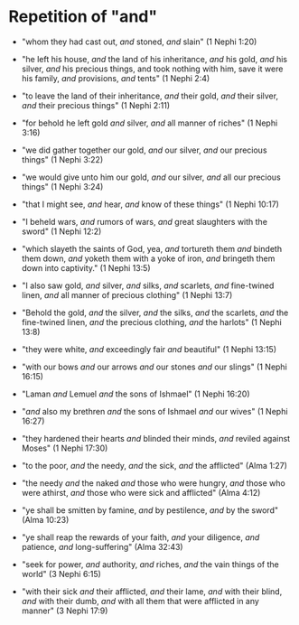 # Repetition of "and"

*   "whom they had cast out, *and* stoned, *and* slain" (1 Nephi 1:20)
*   "he left his house, *and* the land of his inheritance, *and* his gold,
    *and* his silver, *and* his precious things, and took nothing with him,
    save it were his family, *and* provisions, *and* tents" (1 Nephi 2:4)
*   "to leave the land of their inheritance, *and* their gold, *and* their
    silver, *and* their precious things" (1 Nephi 2:11)
*   "for behold he left gold *and* silver, *and* all manner of riches"
    (1 Nephi 3:16)
*   "we did gather together our gold, *and* our silver, *and* our precious
    things" (1 Nephi 3:22)
*   "we would give unto him our gold, *and* our silver, *and* all our precious
    things" (1 Nephi 3:24)
*   "that I might see, *and* hear, *and* know of these things" (1 Nephi 10:17)
*   "I beheld wars, *and* rumors of wars, *and* great slaughters with the sword"
    (1 Nephi 12:2)
*   "which slayeth the saints of God, yea, *and* tortureth them *and* bindeth
    them down, *and* yoketh them with a yoke of iron, *and* bringeth them down
    into captivity." (1 Nephi 13:5)
*   "I also saw gold, *and* silver, *and* silks, *and* scarlets, *and* fine-twined
    linen, *and* all manner of precious clothing" (1 Nephi 13:7)
*   "Behold the gold, *and* the silver, *and* the silks, *and* the scarlets, *and*
    the fine-twined linen, *and* the precious clothing, *and* the harlots"
    (1 Nephi 13:8)
*   "they were white, *and* exceedingly fair *and* beautiful" (1 Nephi 13:15)
*   "with our bows *and* our arrows *and* our stones *and* our slings" (1 Nephi 16:15)
*   "Laman *and* Lemuel *and* the sons of Ishmael" (1 Nephi 16:20)
*   "*and* also my brethren *and* the sons of Ishmael *and* our wives" (1 Nephi 16:27)
*   "they hardened their hearts *and* blinded their minds, *and* reviled against Moses" (1 Nephi 17:30)

*   "to the poor, *and* the needy, *and* the sick, *and* the afflicted" (Alma 1:27)
*   "the needy *and* the naked *and* those who were hungry, *and* those who were athirst, *and* those who were sick and afflicted" (Alma 4:12)
*   "ye shall be smitten by famine, *and* by pestilence, *and* by the sword" (Alma 10:23)
*   "ye shall reap the rewards of your faith, *and* your diligence, *and* patience, *and* long-suffering" (Alma 32:43)

*   "seek for power, *and* authority, *and* riches, *and* the vain things of the world" (3 Nephi 6:15)
*   "with their sick *and* their afflicted, *and* their lame, *and* with their blind, *and* with their dumb, *and* with all them that were afflicted in any manner" (3 Nephi 17:9)